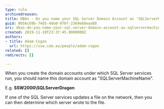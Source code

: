 ```yaml
---
type: rule
archivedreason: 
title: ​DBAs - Do you name your SQL Server Domain Account as 'SQLServerMachineName' so it is easily identified when performing network operations?
guid: 8656c69b-74d5-4de0-976f-2369e68eaa88
uri: dbas-do-you-name-your-sql-server-domain-account-as-sqlservermachinename-so-it-is-easily-identified-when-performing-network-operations
created: 2019-11-18T23:37:45.0000000Z
authors:
- title: Adam Cogan
  url: https://ssw.com.au/people/adam-cogan
related: []
redirects: []

---
```


When you create the domain accounts under which SQL Server services run, you should name this domain account as "SQLServerMachineName".

E.g.  **SSW2000\SQLServerDragon**

If one of the SQL Server services updates a file on the network, then you can then determine which server wrote to the file.

<!--endintro-->
